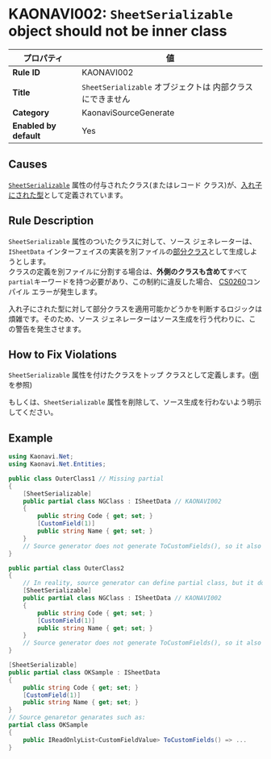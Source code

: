 # KAONAVI002: `SheetSerializable` object should not be inner class

| プロパティ              | 値                                                     |
|------------------------|--------------------------------------------------------|
| **Rule ID**            | KAONAVI002                                             |
| **Title**              | `SheetSerializable` オブジェクトは 内部クラスにできません |
| **Category**           | KaonaviSourceGenerate                                  |
| **Enabled by default** | Yes                                                    |

## Causes

[`SheetSerializable`](../../src/Kaonavi.NET.Core/SheetSerializableAttribute.cs) 属性の付与されたクラス(またはレコード クラス)が、[入れ子にされた型](https://learn.microsoft.com/dotnet/csharp/programming-guide/classes-and-structs/nested-types)として定義されています。

## Rule Description

`SheetSerializable` 属性のついたクラスに対して、ソース ジェネレーターは、`ISheetData` インターフェイスの実装を別ファイルの[部分クラス](https://learn.microsoft.com/dotnet/csharp/programming-guide/classes-and-structs/partial-classes-and-methods)として生成しようとします。  
クラスの定義を別ファイルに分割する場合は、**外側のクラスも含めて**すべて`partial`キーワードを持つ必要があり、この制約に違反した場合、
[CS0260](https://learn.microsoft.com/dotnet/csharp/language-reference/compiler-messages/cs0260)コンパイル エラーが発生します。

入れ子にされた型に対して部分クラスを適用可能かどうかを判断するロジックは煩雑です。そのため、ソース ジェネレーターはソース生成を行う代わりに、この警告を発生させます。

## How to Fix Violations

`SheetSerializable` 属性を付けたクラスをトップ クラスとして定義します。([例](#example)を参照)

もしくは、`SheetSerializable` 属性を削除して、ソース生成を行わないよう明示してください。

## Example

```csharp
using Kaonavi.Net;
using Kaonavi.Net.Entities;

public class OuterClass1 // Missing partial
{
    [SheetSerializable]
    public partial class NGClass : ISheetData // KAONAVI002
    {
        public string Code { get; set; }
        [CustomField(1)]
        public string Name { get; set; }
    }
    // Source generator does not generate ToCustomFields(), so it also causes CS0535 error.
}

public partial class OuterClass2
{
    // In reality, source generator can define partial class, but it don't.
    [SheetSerializable]
    public partial class NGClass : ISheetData // KAONAVI002
    {
        public string Code { get; set; }
        [CustomField(1)]
        public string Name { get; set; }
    }
    // Source generator does not generate ToCustomFields(), so it also causes CS0535 error.
}

[SheetSerializable]
public partial class OKSample : ISheetData
{
    public string Code { get; set; }
    [CustomField(1)]
    public string Name { get; set; }
}
// Source genaretor genarates such as:
partial class OKSample
{
    public IReadOnlyList<CustomFieldValue> ToCustomFields() => ...
}
```
